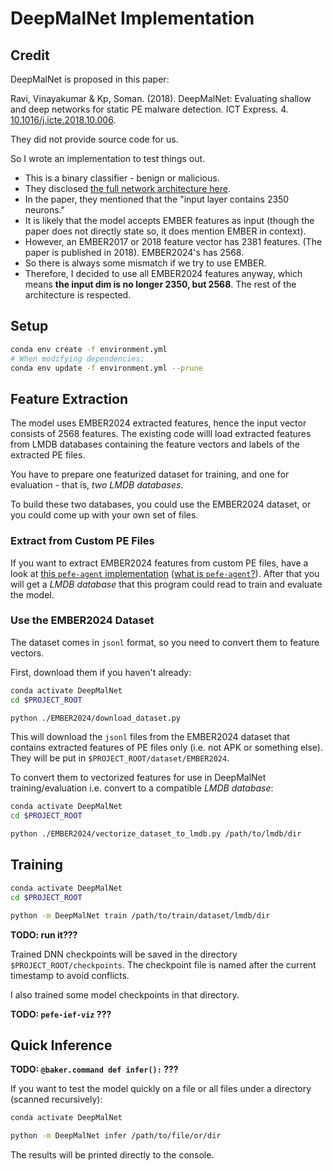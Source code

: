# DeepMalNet Implementation

## Credit

DeepMalNet is proposed in this paper:

Ravi, Vinayakumar & Kp, Soman. (2018). DeepMalNet: Evaluating shallow and deep networks for static PE malware detection. ICT Express. 4. [10.1016/j.icte.2018.10.006](https://doi.org/10.1016/j.icte.2018.10.006).

They did not provide source code for us.

So I wrote an implementation to test things out.

- This is a binary classifier - benign or malicious.
- They disclosed [the full network architecture here](https://github.com/vinayakumarr/dnn-ember/blob/master/DNN-info.pdf).
- In the paper, they mentioned that the "input layer
    contains 2350 neurons."
- It is likely that the model accepts EMBER features as
    input (though the paper does not directly state so,
    it does mention EMBER in context).
- However, an EMBER2017 or 2018 feature vector has 2381
    features. (The paper is published in 2018). EMBER2024's
    has 2568.
- So there is always some mismatch if we try to use EMBER.
- Therefore, I decided to use all EMBER2024 features anyway,
    which means **the input dim is no longer 2350, but 2568**.
    The rest of the architecture is respected.

## Setup

```sh
conda env create -f environment.yml
# When modifying dependencies:
conda env update -f environment.yml --prune
```

## Feature Extraction

The model uses EMBER2024 extracted features,
hence the input vector consists of
2568 features. The existing code willl
load extracted features from LMDB
databases containing the feature
vectors and labels of the extracted
PE files.

You have to prepare one featurized dataset
for training, and one for evaluation - that
is, *two LMDB databases*.

To build these two databases, you could use
the EMBER2024 dataset, or you could come
up with your own set of files.

### Extract from Custom PE Files

If you want to extract EMBER2024 features
from custom PE files, have a look at
[this `pefe-agent` implementation](https://github.com/laam-egg/EMBER2024?tab=readme-ov-file#mass-feature-extraction)
([what is `pefe-agent`?](https://github.com/pefe-system/pefe-loader)).
After that you will get a *LMDB database*
that this program could read to train
and evaluate the model.

### Use the EMBER2024 Dataset

The dataset comes in `jsonl` format,
so you need to convert them to feature
vectors.

First, download them if you haven't already:

```sh
conda activate DeepMalNet
cd $PROJECT_ROOT

python ./EMBER2024/download_dataset.py
```

This will download the `jsonl` files from
the EMBER2024 dataset that contains extracted
features of PE files only (i.e. not APK or
something else). They will be put in
`$PROJECT_ROOT/dataset/EMBER2024`.

To convert them to vectorized features
for use in DeepMalNet training/evaluation
i.e. convert to a compatible *LMDB database*:

```sh
conda activate DeepMalNet
cd $PROJECT_ROOT

python ./EMBER2024/vectorize_dataset_to_lmdb.py /path/to/lmdb/dir
```

## Training

```sh
conda activate DeepMalNet
cd $PROJECT_ROOT

python -m DeepMalNet train /path/to/train/dataset/lmdb/dir
```

**TODO: run it???**

Trained DNN checkpoints will be saved in
the directory `$PROJECT_ROOT/checkpoints`.
The checkpoint file is named after the
current timestamp to avoid conflicts.

I also trained some model checkpoints
in that directory.

**TODO: `pefe-ief-viz` ???**

## Quick Inference

**TODO: `@baker.command def infer():` ???**

If you want to test the model quickly
on a file or all files under a
directory (scanned recursively):

```sh
conda activate DeepMalNet

python -m DeepMalNet infer /path/to/file/or/dir
```

The results will be printed directly
to the console.
